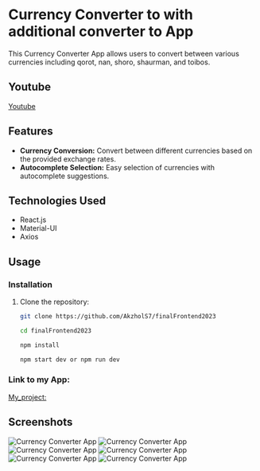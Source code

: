 # Currency Converter to with additional converter to App

This Currency Converter App allows users to convert between various currencies including qorot, nan, shoro, shaurman, and toibos.

## Youtube
[Youtube ](https://youtu.be/uP2JyMGW2Uo?si=HNoMblfteXHKMzMU)

## Features

- **Currency Conversion:** Convert between different currencies based on the provided exchange rates.
- **Autocomplete Selection:** Easy selection of currencies with autocomplete suggestions.

## Technologies Used

- React.js
- Material-UI
- Axios

## Usage

### Installation

1. Clone the repository:

   ```bash
   git clone https://github.com/AkzholS7/finalFrontend2023

   cd finalFrontend2023

   npm install

   npm start dev or npm run dev

### Link to my App:
[My_project: ](https://suborov.s3.eu-north-1.amazonaws.com/index.html)

## Screenshots

![Currency Converter App](./src/images/1.jpg)
![Currency Converter App](./src/images/2.jpg)
![Currency Converter App](./src/images/3.jpg)
![Currency Converter App](./src/images/4.jpg)
![Currency Converter App](./src/images/5.jpg)
![Currency Converter App](./src/images/6.jpg)

